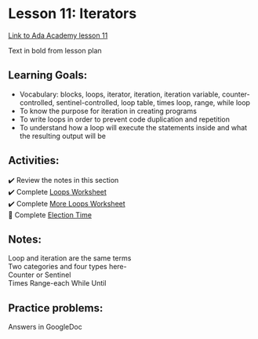 # Lesson 11: Iterators

[Link to Ada Academy lesson 11](https://github.com/Ada-Developers-Academy/jump-start/tree/master/learning-to-code/iterators)

Text in bold from lesson plan 

## Learning Goals:
- Vocabulary: blocks, loops, iterator, iteration, iteration variable, counter-controlled, sentinel-controlled, loop table, times loop, range, while loop  
- To know the purpose for iteration in creating programs  
- To write loops in order to prevent code duplication and repetition  
- To understand how a loop will execute the statements inside and what the resulting output will be  

## Activities:
:heavy_check_mark: Review the notes in this section  
:heavy_check_mark: Complete [Loops Worksheet](assignments/loops-worksheet.md)  
:heavy_check_mark: Complete [More Loops Worksheet](assignments/more-loops-worksheet.md)  
:large_orange_diamond: Complete [Election Time](assignments/election.md)  

## Notes:
Loop and iteration are the same terms  
Two categories and four types here-   
Counter or Sentinel  
Times Range-each While Until   

## Practice problems:
Answers in GoogleDoc



